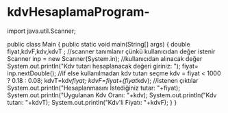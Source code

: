 # kdvHesaplamaProgram-

import java.util.Scanner;

public class Main {
    public static void main(String[] args) {
        double fiyat,kdvF,kdv,kdvT ;
        //scanner tanımlanır çünkü kullanıcıdan değer istenir
        Scanner inp = new Scanner(System.in);
        //kullanıcıdan alınacak değer
        System.out.println("Kdv tutarı hesaplanacak değeri giriniz: ");
        fiyat= inp.nextDouble();
        //if else kullanılmadan kdv tutarı seçme
        kdv = fiyat < 1000 ? 0.18 : 0.08;
        kdvT=kdv*fiyat;
        kdvF=fiyat+(fiyat*kdv);
        //istenen çıktılar
        System.out.println("Hesaplanmasını İstediğiniz tutar: "+fiyat);
        System.out.println("Uygulanan Kdv Oranı: "+kdv);
        System.out.println("Kdv tutarı: "+kdvT);
        System.out.println("Kdv'li Fiyatı: "+kdvF);
    }
}